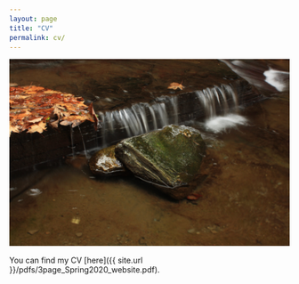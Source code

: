 ```yaml
---
layout: page
title: "CV"
permalink: cv/
---
```

![Picture of water flowing over a rock with autumn leaves](../images/Rock.JPG)

You can find my CV [here]({{ site.url }}/pdfs/3page_Spring2020_website.pdf).
